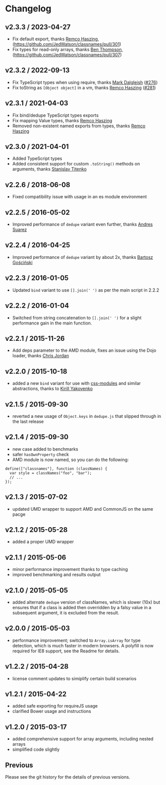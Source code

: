 # Changelog

## v2.3.3 / 2023-04-27

- Fix default export, thanks [Remco Haszing](@remcohaszing), (https://github.com/JedWatson/classnames/pull/301)
- Fix types for read-only arrays, thanks [Ben Thompson](@BenGearset), (https://github.com/JedWatson/classnames/pull/307)

## v2.3.2 / 2022-09-13

- Fix TypeScript types when using require, thanks [Mark Dalgleish](https://github.com/markdalgleish) ([#276](https://github.com/JedWatson/classnames/pull/276))
- Fix toString as `[Object object]` in a vm, thanks [Remco Haszing](https://github.com/remcohaszing) ([#281](https://github.com/JedWatson/classnames/pull/281))

## v2.3.1 / 2021-04-03

- Fix bind/dedupe TypeScript types exports
- Fix mapping Value types, thanks [Remco Haszing](https://github.com/remcohaszing)
- Removed non-existent named exports from types, thanks [Remco Haszing](https://github.com/remcohaszing)

## v2.3.0 / 2021-04-01

- Added TypeScript types
- Added consistent support for custom `.toString()` methods on arguments, thanks [Stanislav Titenko](https://github.com/resetko)

## v2.2.6 / 2018-06-08

- Fixed compatibility issue with usage in an es module environment

## v2.2.5 / 2016-05-02

- Improved performance of `dedupe` variant even further, thanks [Andres Suarez](https://github.com/zertosh)

## v2.2.4 / 2016-04-25

- Improved performance of `dedupe` variant by about 2x, thanks [Bartosz Gościński](https://github.com/bgoscinski)

## v2.2.3 / 2016-01-05

- Updated `bind` variant to use `[].join(' ')` as per the main script in 2.2.2

## v2.2.2 / 2016-01-04

- Switched from string concatenation to `[].join(' ')` for a slight performance gain in the main function.

## v2.2.1 / 2015-11-26

- Add deps parameter to the AMD module, fixes an issue using the Dojo loader, thanks [Chris Jordan](https://github.com/flipperkid)

## v2.2.0 / 2015-10-18

- added a new `bind` variant for use with [css-modules](https://github.com/css-modules/css-modules) and similar abstractions, thanks to [Kirill Yakovenko](https://github.com/blia)

## v2.1.5 / 2015-09-30

- reverted a new usage of `Object.keys` in `dedupe.js` that slipped through in the last release

## v2.1.4 / 2015-09-30

- new case added to benchmarks
- safer `hasOwnProperty` check
- AMD module is now named, so you can do the following:

```
define(["classnames"], function (classNames) {
  var style = classNames("foo", "bar");
  // ...
});
```

## v2.1.3 / 2015-07-02

- updated UMD wrapper to support AMD and CommonJS on the same pacge

## v2.1.2 / 2015-05-28

- added a proper UMD wrapper

## v2.1.1 / 2015-05-06

- minor performance improvement thanks to type caching
- improved benchmarking and results output

## v2.1.0 / 2015-05-05

- added alternate `dedupe` version of classNames, which is slower (10x) but ensures that if a class is added then overridden by a falsy value in a subsequent argument, it is excluded from the result.

## v2.0.0 / 2015-05-03

- performance improvement; switched to `Array.isArray` for type detection, which is much faster in modern browsers. A polyfill is now required for IE8 support, see the Readme for details.

## v1.2.2 / 2015-04-28

- license comment updates to simiplify certain build scenarios

## v1.2.1 / 2015-04-22

- added safe exporting for requireJS usage
- clarified Bower usage and instructions

## v1.2.0 / 2015-03-17

- added comprehensive support for array arguments, including nested arrays
- simplified code slightly

## Previous

Please see the git history for the details of previous versions.

